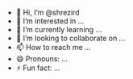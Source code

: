 - 👋 Hi, I’m @shrezird
- 👀 I’m interested in ...
- 🌱 I’m currently learning ...
- 💞️ I’m looking to collaborate on ...
- 📫 How to reach me ...
- 😄 Pronouns: ...
- ⚡ Fun fact: ...

<!---
shrezird/shrezird is a ✨ special ✨ repository because its `README.md` (this file) appears on your GitHub profile.
You can click the Preview link to take a look at your changes.
--->
